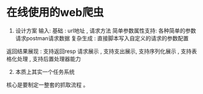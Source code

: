 # 在线使用的web爬虫
1. 设计方案
输入: 
基础 : url地址 , 请求方法
简单参数属性支持: 各种简单的参数请求postman请求数据
复杂生成 : 直接脚本写入自定义的请求的参数配置

返回结果展现 :
支持返回resp 请求展示 , 支持支出展示, 支持序列化展示 , 支持表格化处理 , 支持后置处理器能力

2. 本质上其实一个任务系统

核心是要制定一整套的抓取流程 。 



